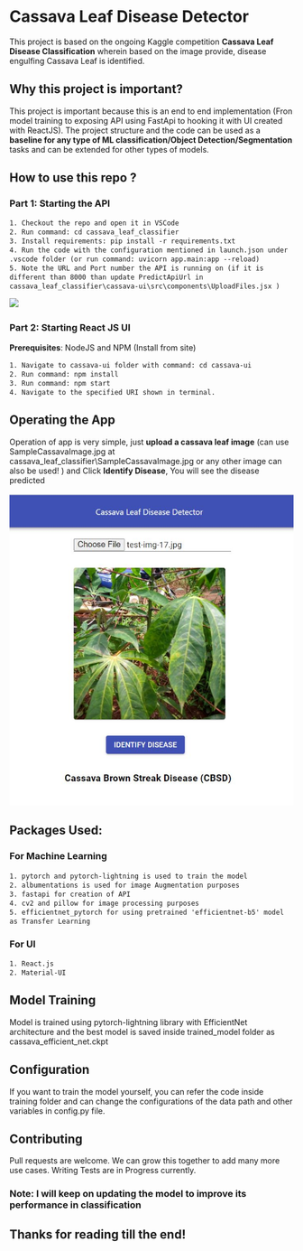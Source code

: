 # Cassava Leaf Disease Detector

This project is based on the ongoing Kaggle competition **Cassava Leaf Disease Classification** wherein based on the image provide, disease engulfing Cassava Leaf is identified.


## Why this project is important?

This project is important because this is an end to end implementation (Fron model training to exposing API using FastApi to hooking it with UI created with ReactJS). The project structure and the code can be used as a **baseline for any type of ML classification/Object Detection/Segmentation** tasks and can be extended for other types of models.


## How to use this repo ?

### Part 1: Starting the API

    1. Checkout the repo and open it in VSCode
    2. Run command: cd cassava_leaf_classifier
    3. Install requirements: pip install -r requirements.txt
    4. Run the code with the configuration mentioned in launch.json under .vscode folder (or run command: uvicorn app.main:app --reload)
    5. Note the URL and Port number the API is running on (if it is different than 8000 than update PredictApiUrl in cassava_leaf_classifier\cassava-ui\src\components\UploadFiles.jsx )

![](render1609325651857.gif)

### Part 2: Starting React JS UI

**Prerequisites**: NodeJS and NPM (Install from site)

    1. Navigate to cassava-ui folder with command: cd cassava-ui
    2. Run command: npm install
    3. Run command: npm start
    4. Navigate to the specified URI shown in terminal.


## Operating the App

Operation of app is very simple, just **upload a cassava leaf image** (can use SampleCassavaImage.jpg at cassava_leaf_classifier\SampleCassavaImage.jpg or any other image can also be used! ) and Click **Identify Disease**, You will see the disease predicted 

![](CassavaUiImage.JPG)


## Packages Used:

### For Machine Learning
    1. pytorch and pytorch-lightning is used to train the model
    2. albumentations is used for image Augmentation purposes
    3. fastapi for creation of API
    4. cv2 and pillow for image processing purposes
    5. efficientnet_pytorch for using pretrained 'efficientnet-b5' model as Transfer Learning

### For UI
    1. React.js
    2. Material-UI


## Model Training

Model is trained using pytorch-lightning library with EfficientNet architecture and the best model is saved inside trained_model folder as cassava_efficient_net.ckpt


## Configuration

If you want to train the model yourself, you can refer the code inside training folder and can change the configurations of the data path and other variables in config.py file.


## Contributing

Pull requests are welcome. We can grow this together to add many more use cases. Writing Tests are in Progress currently.


### Note: I will keep on updating the model to improve its performance in classification

## Thanks for reading till the end!

